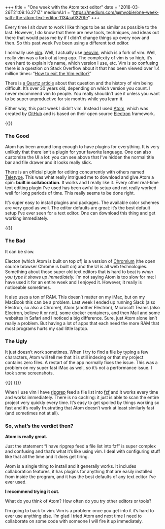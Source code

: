 +++
title = "One week with the Atom text editor"
date = "2018-03-26T21:09:16.271Z"
mediumUrl = "https://medium.com/@myobie/one-week-with-the-atom-text-editor-1134aa0320fe"
+++

Every time I sit down to work I like things to be as similar as possible to the last. However, I do know that there are new tools, techniques, and ideas out there that would pass me by if I didn’t change things up every now and then. So this past week I’ve been using a different text editor.

I normally use [vim](https://www.vim.org). Well, I actually use [neovim](http://neovim.io), which is a fork of vim. Well, really vim was a fork of [vi](https://en.wikipedia.org/wiki/Vi) long ago. The complexity of vim is so high, it’s even hard to explain it’s name, which version I use, etc. Vim is so confusing there is a question on Stack Overflow about it that has been viewed over 1.4 million times: “[How to exit the Vim editor?](https://stackoverflow.com/questions/11828270/how-to-exit-the-vim-editor)”

There is [a Quartz article](https://qz.com/990214/a-million-people-have-visited-this-web-page-explaining-how-to-close-vim-a-notoriously-difficult-text-editing-program/) about that question and the history of vim being difficult. It’s over 30 years old, depending on which version you count. I never recommend vim to people. You really shouldn’t use it unless you want to be super unproductive for six months while you learn it.

Either way, this past week I didn’t vim. Instead I used [Atom](https://atom.io), which was created by [GitHub](https://github.com) and is based on their open source [Electron](https://electronjs.org) framework.

{{<fig src="1-7muQ9MmmrJ8q2DnrQVZTZQ.png" alt="Screentshot of the Atom editor Welcome Guide" />}}

### The Good

Atom has been around long enough to have plugins for everything. It is very unlikely that there isn’t a plugin for your favorite language. One can also customize the UI a lot: you can see above that I’ve hidden the normal title bar and file drawer and it looks really slick.

There is an official plugin for editing concurrently with others named [Teletype](https://teletype.atom.io). This was what really intrigued me to download and give Atom a spin: **built in collaboration.** It works and I really like it. Every other real-time text editing plugin I’ve used has been awful to setup and not really worked well for long periods of time. This really seems to be done right.

It’s super easy to install plugins and packages. The available color schemes are very good as well. The editor defaults are great: it’s the best default setup I’ve ever seen for a text editor. One can download this thing and get working immediately.

{{<fig src="1-7b7JphTAKxI9XJJQaxL0pg.png" alt="Screenshot of source code in Atom" />}}

### The Bad

It can be slow.

Electon (which Atom is built on top of) is a version of [Chromium](https://www.chromium.org) (the open source browser Chrome is built on) and the UI is all web technologies. Something about those super old text editors that is hard to beat is _when you type it shows up immediately._ I’m not saying Atom is too slow for me: I have used it for an entire week and I enjoyed it. However, it really is noticeable sometimes.

It also uses a ton of RAM. This doesn’t matter on my iMac, but on my MacBook this can be a problem. Last week I ended up running Slack (also Electron, so also a Chrome), Atom (another Electron), Microsoft Teams (also Electron, believe it or not), some docker containers, and then Mail and some websites in Safari and I noticed a big difference. Sure, just Atom alone isn’t really a problem. But having a lot of apps that each need the more RAM that most programs hurts my sad little laptop.

### The Ugly

It just doesn’t work sometimes. When I try to find a file by typing a few characters, Atom will tell me that it is still indexing or that my project contains zero files. A restart of the app normally fixes the issue. This was a problem on my super fast iMac as well, so it’s not a performance issue. I took some screenshots.

{{<fig src="1-8j9R2Nfm8svRDxPdzUYosg.png" alt="Screenshot of panel reading 'Indexing project…'" />}}
{{<fig src="1-hUkAEyrUnIcsZwPIlrHg6A.png" alt="Screenshot of panel reading 'Project is empty'" />}}

When I use vim I have [ripgrep](https://github.com/BurntSushi/ripgrep) feed a file list into [fzf](https://github.com/junegunn/fzf) and it works every time and works immediately. There is no caching: it just is able to scan the entire project very quickly every time. It’s easy to get spoiled by things working so fast and it’s really frustrating that Atom doesn’t work at least similarly fast (and sometimes not at all).

### So, what’s the verdict then?

**Atom is really great.**

Just the statement “I have ripgrep feed a file list into fzf” is super complex and confusing and that’s what it’s like using vim. I deal with configuring stuff like that all the time and it does get tiring.

Atom is a single thing to install and it generally works. It includes collaboration features, it has plugins for anything that are easily installed from inside the program, and it has the best defaults of any text editor I’ve ever used.

**I recommend trying it out.**

What do you think of Atom? How often do you try other editors or tools?

I’m going to back to vim. Vim is a problem: once you get into it it’s hard to ever use anything else. I’m glad I tried Atom and next time I need to collaborate on some code with someone I will fire it up immediately.
